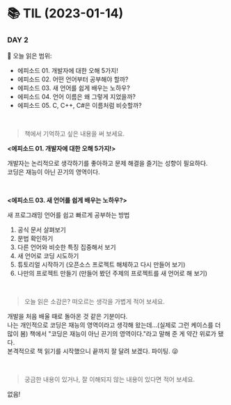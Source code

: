 # :books: TIL (2023-01-14)

### DAY 2
🔖 오늘 읽은 범위:
- 에피소드 01. 개발자에 대한 오해 5가지!
- 에피소드 02. 어떤 언어부터 공부해야 할까?
- 에피소드 03. 새 언어를 쉽게 배우는 노하우?
- 에피소드 04. 언어 이름은 왜 그렇게 지었을까?
- 에피소드 05. C, C++, C#은 이름처럼 비슷할까?

<br>

> 책에서 기억하고 싶은 내용을 써 보세요.

**<에피소드 01. 개발자에 대한 오해 5가지!>**

개발자는 논리적으로 생각하기를 좋아하고 문제 해결을 즐기는 성향이 필요하다.  
코딩은 재능이 아닌 끈기의 영역이다.

<br>

**<에피소드 03. 새 언어를 쉽게 배우는 노하우?>**

새 프로그래밍 언어를 쉽고 빠르게 공부하는 방법
1. 공식 문서 살펴보기
2. 문법 확인하기
3. 다른 언어와 비슷한 특징 집중해서 보기
4. 새 언어로 코딩 시도하기
5. 튜토리얼 시작하기 (오픈소스 프로젝트 해체하고 다시 만들어 보기)
6. 나만의 프로젝트 만들기 (만들어 봤던 주제의 프로젝트를 새 언어로 해 보기)


<br>

> 오늘 읽은 소감은? 떠오르는 생각을 가볍게 적어 보세요.

개발을 처음 배울 때로 돌아온 것 같은 기분이다.  
나는 개인적으로 코딩은 재능의 영역이라고 생각해 왔는데...(실제로 그런 케이스를 더 많이 봄) 책에서 "코딩은 재능이 아닌 끈기의 영역이다."라고 말해 준 게 약간 위로가 됐다.  
본격적으로 책 읽기를 시작했으니 끝까지 잘 달려 보겠다. 파이팅. 😜

<br>

> 궁금한 내용이 있거나, 잘 이해되지 않는 내용이 있다면 적어 보세요.

없음!